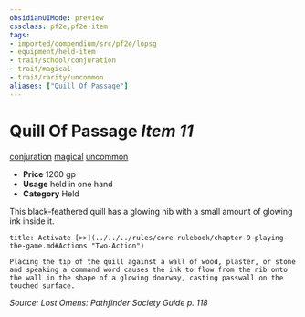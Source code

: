 ```yaml
---
obsidianUIMode: preview
cssclass: pf2e,pf2e-item
tags:
- imported/compendium/src/pf2e/lopsg
- equipment/held-item
- trait/school/conjuration
- trait/magical
- trait/rarity/uncommon
aliases: ["Quill Of Passage"]
---
```

# Quill Of Passage *Item 11*  
[conjuration](conjuration.md)  [magical](magical.md)  [uncommon](uncommon.md)  

- **Price** 1200 gp
- **Usage** held in one hand
- **Category** Held

This black-feathered quill has a glowing nib with a small amount of glowing ink inside it.

```ad-embed-ability
title: Activate [>>](../../../rules/core-rulebook/chapter-9-playing-the-game.md#Actions "Two-Action")

Placing the tip of the quill against a wall of wood, plaster, or stone and speaking a command word causes the ink to flow from the nib onto the wall in the shape of a glowing doorway, casting passwall on the touched surface.
```

*Source: Lost Omens: Pathfinder Society Guide p. 118*
